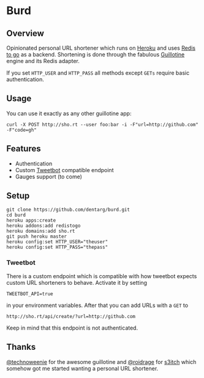 # Burd

## Overview
Opinionated personal URL shortener which runs on [Heroku][1] and uses [Redis to
go][2] as a backend. Shortening is done through the fabulous [Guillotine][3]
engine and its Redis adapter.

If you set `HTTP_USER` and `HTTP_PASS` all methods except `GETs` require basic
authentication.

## Usage
You can use it exactly as any other guillotine app:

    curl -X POST http://sho.rt --user foo:bar -i -F"url=http://github.com" -F"code=gh"

## Features
- Authentication
- Custom [Tweetbot][7] compatible endpoint
- Gauges support (to come)

## Setup

    git clone https://github.com/dentarg/burd.git
    cd burd
    heroku apps:create
    heroku addons:add redistogo
    heroku domains:add sho.rt
    git push heroku master
    heroku config:set HTTP_USER="theuser"
    heroku config:set HTTP_PASS="thepass"

### Tweetbot
There is a custom endpoint which is compatible with how tweetbot expects custom
URL shorteners to behave. Activate it by setting

    TWEETBOT_API=true

in your environment variables. After that you can add URLs with a `GET` to

    http://sho.rt/api/create/?url=http://github.com

Keep in mind that this endpoint is not authenticated.

## Thanks
[@technoweenie][4] for the awesome guillotine and [@roidrage][5] for
[s3itch][6] which somehow got me started wanting a personal URL shortener.

[1]: http://heroku.com
[2]: http://redistogo.com
[3]: https://github.com/dentarg/guillotine
[4]: https://twitter.com/technoweenie
[5]: https://twitter.com/roidrage
[6]: https://github.com/mattmatt/s3itch
[7]: http://tapbots.com/software/tweetbot/
